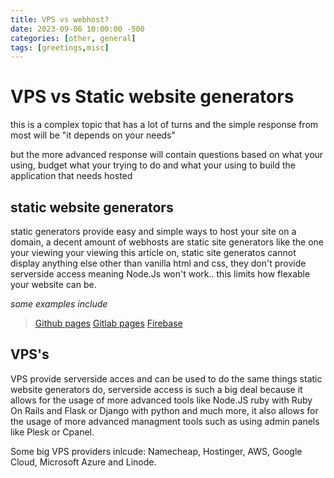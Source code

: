 ```yaml
---
title: VPS vs webhost?
date: 2023-09-06 10:00:00 -500
categories: [other, general]
tags: [greetings,misc]
---
```


# VPS vs Static website generators

this is a complex topic that has a lot of turns and the simple response from most will be "it depends on your needs"

but the more advanced response will contain questions based on what your using, budget what your trying to do and what your using to build the application that needs hosted

## static website generators

static generators provide easy and simple ways to host your site on a domain, a decent amount of webhosts are static site generators like the one your viewing your viewing this article on, static site generatos cannot display anything else other than vanilla html and css, they don't provide serverside access meaning Node.Js won't work.. this limits how flexable your website can be.

*some examples include*
> <a href="https://pages.github.com/">
>Github pages</a>
>
> <a href="https://gitlab.com/pages">
>Gitlab pages</a>
> <a href="https://firebase.google.com/">Firebase</a>

## VPS's

VPS provide serverside acces
and can be used to do the same things static website generators do, serverside access is such a big deal because it allows for the usage of more advanced tools like Node.JS ruby with Ruby On Rails and Flask or Django with python and much more, it also allows for the usage of more advanced managment tools such as using admin panels like Plesk or Cpanel. 

Some big VPS providers inlcude: Namecheap, Hostinger, AWS, Google Cloud, Microsoft Azure and Linode.



